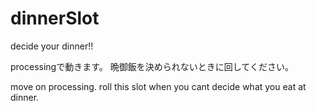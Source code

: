 # dinnerSlot
decide your dinner!!


processingで動きます。
晩御飯を決められないときに回してください。


move on processing.
roll this slot when you cant decide what you eat at dinner.
